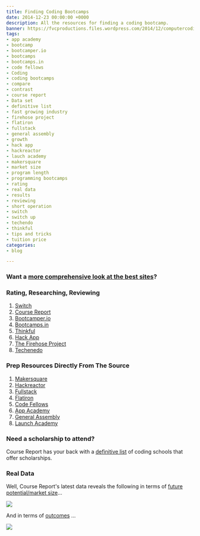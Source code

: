 ```yaml
---
title: Finding Coding Bootcamps
date: 2014-12-23 00:00:00 +0000
description: All the resources for finding a coding bootcamp.
banner: https://fvcproductions.files.wordpress.com/2014/12/computercoding-xx3888-2187-0-203.jpg
tags:
- app academy
- bootcamp
- bootcamper.io
- bootcamps
- bootcamps.in
- code fellows
- Coding
- coding bootcamps
- compare
- contrast
- course report
- Data set
- definitive list
- fast growing industry
- firehose project
- flatiron
- fullstack
- general assembly
- growth
- hack app
- hackreactor
- lauch academy
- makersquare
- market size
- program length
- programming bootcamps
- rating
- real data
- results
- reviewing
- short operation
- switch
- switch up
- techendo
- thinkful
- tips and tricks
- tuition price
categories:
- blog

---
```

### Want a [more comprehensive look at the best sites](//fvcproductions.com/blog/2014/11/10/magnifying-the-bootcamp-research-experience/ "Magnifying the Bootcamp Research Experience")?

### Rating, Researching, Reviewing

1. [Switch](//www.switchup.org/)
2. [Course Report](//www.coursereport.com/)
3. [Bootcamper.io](//bootcamper.io/)
4. [Bootcamps.in](//www.bootcamps.in/)
5. [Thinkful](//www.thinkful.com/bootcamps/)
6. [Hack App](//hackapp.co/)
7. [The Firehose Project](//www.thefirehoseproject.com/definitive-guide)
8. [Techenedo](//schools.techendo.com/leaderboard)

### Prep Resources Directly From The Source

1. [Makersquare](//learn.makersquare.com/courses)
2. [Hackreactor](//www.hackreactor.com/prepare-for-admissions-challenge/)
3. [Fullstack](//www.fullstackacademy.com/interview_prep)
4. [Flatiron](//prework.flatironschool.com)
5. [Code Fellows](//fsje.codefellows.org/index.html)
6. [App Academy](//github.com/appacademy/prep-work)
7. [General Assembly](//dash.generalassemb.ly)
8. [Launch Academy](//www.launchacademy.com/codecabulary)

### Need a scholarship to attend?

Course Report has your back with a [definitive list](//www.coursereport.com/resources/the-definitive-list-of-programming-bootcamp-scholarships) of coding schools that offer scholarships.

### Real Data

Well, Course Report's latest data reveals the following in terms of [future potential/market size](//www.coursereport.com/resources/course-report-bootcamp-market-size-study)…

![](//course_report_production.s3.amazonaws.com/rich/rich_files/rich_files/167/original/infographic-20market-20size-20draft5.png)

And in terms of [outcomes](//www.coursereport.com/resources/course-report-bootcamp-graduate-demographics-outcomes-study) …

![](//course_report_production.s3.amazonaws.com/rich/rich_files/rich_files/274/original/course-20report-20survey.jpg)
